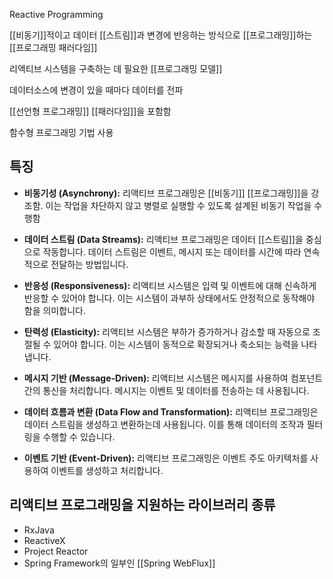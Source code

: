 Reactive Programming

[[비동기]]적이고 데이터 [[스트림]]과 변경에 반응하는 방식으로 [[프로그래밍]]하는 [[프로그래밍 패러다임]]

리액티브 시스템을 구축하는 데 필요한 [[프로그래밍 모델]]

데이터소스에 변경이 있을 때마다 데이터를 전파

[[선언형 프로그래밍]] [[패러다임]]을 포함함

함수형 프로그래밍 기법 사용

## 특징

- **비동기성 (Asynchrony):** 리액티브 프로그래밍은 [[비동기]] [[프로그래밍]]을 강조함. 이는 작업을 차단하지 않고 병렬로 실행할 수 있도록 설계된 비동기 작업을 수행함
    
- **데이터 스트림 (Data Streams):** 리액티브 프로그래밍은 데이터 [[스트림]]을 중심으로 작동합니다. 데이터 스트림은 이벤트, 메시지 또는 데이터를 시간에 따라 연속적으로 전달하는 방법입니다.
    
- **반응성 (Responsiveness):** 리액티브 시스템은 입력 및 이벤트에 대해 신속하게 반응할 수 있어야 합니다. 이는 시스템이 과부하 상태에서도 안정적으로 동작해야 함을 의미합니다.
    
- **탄력성 (Elasticity):** 리액티브 시스템은 부하가 증가하거나 감소할 때 자동으로 조절될 수 있어야 합니다. 이는 시스템이 동적으로 확장되거나 축소되는 능력을 나타냅니다.
    
- **메시지 기반 (Message-Driven):** 리액티브 시스템은 메시지를 사용하여 컴포넌트 간의 통신을 처리합니다. 메시지는 이벤트 및 데이터를 전송하는 데 사용됩니다.
    
- **데이터 흐름과 변환 (Data Flow and Transformation):** 리액티브 프로그래밍은 데이터 스트림을 생성하고 변환하는데 사용됩니다. 이를 통해 데이터의 조작과 필터링을 수행할 수 있습니다.
    
- **이벤트 기반 (Event-Driven):** 리액티브 프로그래밍은 이벤트 주도 아키텍처를 사용하여 이벤트를 생성하고 처리합니다.

## 리액티브 프로그래밍을 지원하는 라이브러리 종류
- RxJava
- ReactiveX
- Project Reactor
- Spring Framework의 일부인 [[Spring WebFlux]]

